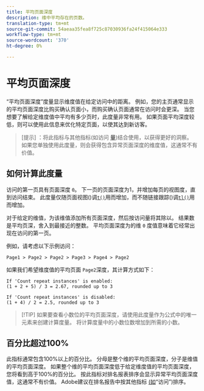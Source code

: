 ```yaml
---
title: 平均页面深度
description: 维中平均存在的页数。
translation-type: tm+mt
source-git-commit: 54aeaa35fea8f725c87030936fa24f415064e333
workflow-type: tm+mt
source-wordcount: '370'
ht-degree: 0%

---
```



# 平均页面深度

“平均页面深度”度量显示维度值在给定访问中的距离。 例如，您的主页通常显示的平均页面深度比购买确认页面小，而购买确认页面通常在访问时会更深。 当您想要了解给定维度值中平均有多少页时，此度量非常有用。 如果页面平均深度较低，则可以使用此信息来优化特定页面，以使其达到新访客。

>[提示] ：将此指标与其他指标(如访问 [量](visits.md))结合使用，以获得更好的洞察。 如果您单独使用此度量，则会获得包含异常页面深度的维度值，这通常不有价值。

## 如何计算此度量

访问的第一页具有页面深度 `0`。 下一页的页面深度为1，并增加每页的视图度，直到访问结束。 此度量仅随页面视图()调[`t()`](/help/implement/vars/functions/t-method.md)用而增加，而不随链接跟踪()调[`tl()`](/help/implement/vars/functions/tl-method.md)用而增加。

对于给定的维值，为该维值添加所有页面深度，然后按访问量将其除以。 结果数是平均页深，舍入到最接近的整数。 平均页面深度为的维 `0` 度值意味着它经常出现在访问的第一页。

例如，请考虑以下示例访问：

```text
Page1 > Page2 > Page2 > Page3 > Page4 > Page2
```

如果我们希望维度值的平均页面 `Page2`深度，其计算方式如下：

```text
If 'Count repeat instances' is enabled:
(1 + 2 + 5) / 3 = 2.67, rounded up to 3

If 'Count repeat instances' is disabled:
(1 + 4) / 2 = 2.5, rounded up to 3
```

>[!TIP] 如果要查看小数位的平均页面深度，请使用此度量作为公式中的唯一元素来创建计算度量。 将计算度量中的小数位数增加到所需的小数。

## 百分比超过100%

此指标通常包含100%以上的百分比。 分母是整个维的平均页面深度，分子是维值的平均页面深度。 如果整个维的平均页面深度低于给定维度值的平均页面深度，您将看到高于100%的百分比。 按此指标对排名报表排序会显示异常平均页面深度值，这通常不有价值。 Adobe建议在排名报告中按其他指标 [(如](visits.md)“访问”)排序。